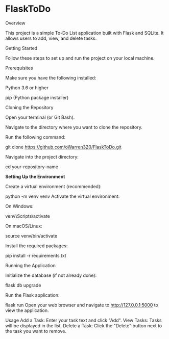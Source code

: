 # FlaskToDo

Overview

This project is a simple To-Do List application built with Flask and SQLite. It allows users to add, view, and delete tasks.

Getting Started

Follow these steps to set up and run the project on your local machine.

Prerequisites

Make sure you have the following installed:

Python 3.6 or higher

pip (Python package installer)

Cloning the Repository

Open your terminal (or Git Bash).

Navigate to the directory where you want to clone the repository.

Run the following command:


git clone https://github.com/oWarren320/FlaskToDo.git

Navigate into the project directory:

cd your-repository-name

<b> Setting Up the Environment </b>

Create a virtual environment (recommended):

python -m venv venv
Activate the virtual environment:

On Windows:


venv\Scripts\activate

On macOS/Linux:

source venv/bin/activate

Install the required packages:

pip install -r requirements.txt

Running the Application

Initialize the database (if not already done):

flask db upgrade

Run the Flask application:

flask run
Open your web browser and navigate to http://127.0.0.1:5000 to view the application.

Usage
Add a Task: Enter your task text and click "Add".
View Tasks: Tasks will be displayed in the list.
Delete a Task: Click the "Delete" button next to the task you want to remove.

